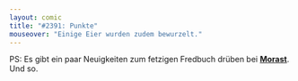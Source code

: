 ```yaml
---
layout: comic
title: "#2391: Punkte"
mouseover: "Einige Eier wurden zudem bewurzelt."
---
```


PS: 
Es gibt ein paar Neuigkeiten zum fetzigen Fredbuch drüben bei <a href="http://www.morast.eu/2012/04/05/fredbuch-zwischenstatus-teil-02/"><strong>Morast</strong></a>.
Und so.
